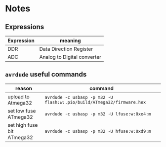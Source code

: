 # Notes

## Expressions

| Expression | meaning                     |
| ---------- | --------------------------- |
| DDR        | Data Direction Register     |
| ADC        | Analog to Digital converter |

## `avrdude` useful commands

| reason | command |
|--------|-------- |
| upload to Atmega32 |`avrdude -c usbasp -p m32 -U flash:w:.pio/build/ATmega32/firmware.hex` |
| set low fuse ATmega32 | `avrdude -c usbasp -p m32 -U lfuse:w:0xe4:m` |
| set high fuse bit ATmega32 | `avrdude -c usbasp -p m32 -U hfuse:w:0xd9:m` |
